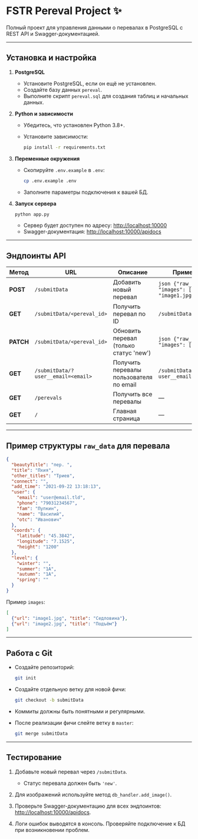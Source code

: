 # FSTR Pereval Project ✨

Полный проект для управления данными о перевалах в PostgreSQL с REST API и Swagger-документацией.

---

## Установка и настройка

1. **PostgreSQL**

   * Установите PostgreSQL, если он ещё не установлен.
   * Создайте базу данных `pereval`.
   * Выполните скрипт `pereval.sql` для создания таблиц и начальных данных.

2. **Python и зависимости**

   * Убедитесь, что установлен Python 3.8+.
   * Установите зависимости:

     ```bash
     pip install -r requirements.txt
     ```

3. **Переменные окружения**

   * Скопируйте `.env.example` в `.env`:

     ```bash
     cp .env.example .env
     ```
   * Заполните параметры подключения к вашей БД.

4. **Запуск сервера**

   ```bash
   python app.py
   ```

   * Сервер будет доступен по адресу: [http://localhost:10000](http://https://sprint-2-0gus.onrender.com/)
   * Swagger-документация: [http://localhost:10000/apidocs](http://https://sprint-2-0gus.onrender.com/apidocs)

---

## Эндпоинты API

| Метод     | URL                                | Описание                                | Пример запроса                                                 | Пример ответа                                                              |
| --------- | ---------------------------------- | --------------------------------------- | -------------------------------------------------------------- | -------------------------------------------------------------------------- |
| **POST**  | `/submitData`                      | Добавить новый перевал                  | `json {"raw_data": {...}, "images": [{"url": "image1.jpg"}]} ` | `json {"success": true, "message": "Перевал добавлен", "pereval_id": 42} ` |
| **GET**   | `/submitData/<pereval_id>`         | Получить перевал по ID                  | `/submitData/42`                                               | `json {"id":42,"raw_data":{...},"images":[...],"status":"new"} `           |
| **PATCH** | `/submitData/<pereval_id>`         | Обновить перевал (только статус 'new')  | `json {"raw_data": {...}, "images": [...]}`                    | `json {"state":1,"message":"Запись успешно обновлена"} `                   |
| **GET**   | `/submitData/?user__email=<email>` | Получить перевалы пользователя по email | `/submitData/?user__email=user@email.tld`                      | `json [{"id":42,"raw_data":{...},"images":[...],"status":"new"}] `         |
| **GET**   | `/perevals`                        | Получить все перевалы                   | —                                                              | HTML-страница со списком перевалов                                         |
| **GET**   | `/`                                | Главная страница                        | —                                                              | HTML-страница с формой добавления перевала                                 |

---

## Пример структуры `raw_data` для перевала

```json
{
  "beautyTitle": "пер. ",
  "title": "Пхия",
  "other_titles": "Триев",
  "connect": "",
  "add_time": "2021-09-22 13:18:13",
  "user": {
    "email": "user@email.tld",
    "phone": "79031234567",
    "fam": "Пупкин",
    "name": "Василий",
    "otc": "Иванович"
  },
  "coords": {
    "latitude": "45.3842",
    "longitude": "7.1525",
    "height": "1200"
  },
  "level": {
    "winter": "",
    "summer": "1А",
    "autumn": "1А",
    "spring": ""
  }
}
```

Пример `images`:

```json
[
  {"url": "image1.jpg", "title": "Седловина"},
  {"url": "image2.jpg", "title": "Подъём"}
]
```

---

## Работа с Git

* Создайте репозиторий:

  ```bash
  git init
  ```
* Создайте отдельную ветку для новой фичи:

  ```bash
  git checkout -b submitData
  ```
* Коммиты должны быть понятными и регулярными.
* После реализации фичи слейте ветку в `master`:

  ```bash
  git merge submitData
  ```

---

## Тестирование

1. Добавьте новый перевал через `/submitData`.

   * Статус перевала должен быть `'new'`.
2. Для изображений используйте метод `db_handler.add_image()`.
3. Проверьте Swagger-документацию для всех эндпоинтов: [http://localhost:10000/apidocs](http://https://sprint-2-0gus.onrender.com/apidocs).
4. Логи ошибок выводятся в консоль. Проверяйте подключение к БД при возникновении проблем.
